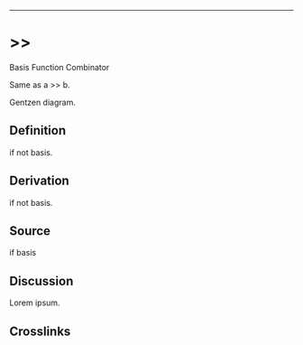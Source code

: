 ------------------------------------------------------------------------

# \>\>

Basis Function Combinator

Same as a \>\> b.

Gentzen diagram.

## Definition

if not basis.

## Derivation

if not basis.

## Source

if basis

## Discussion

Lorem ipsum.

## Crosslinks
